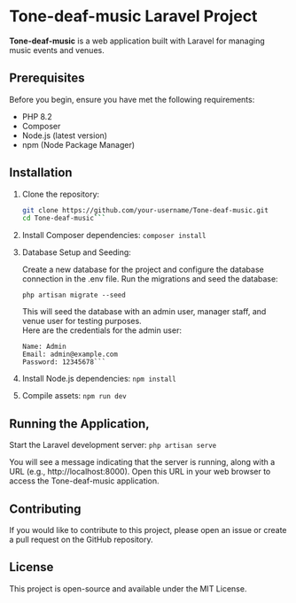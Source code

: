 # Tone-deaf-music Laravel Project

**Tone-deaf-music** is a web application built with Laravel for managing music events and venues.

## Prerequisites

Before you begin, ensure you have met the following requirements:

- PHP 8.2
- Composer
- Node.js (latest version)
- npm (Node Package Manager)

## Installation

1. Clone the repository:
    ```bash
    git clone https://github.com/your-username/Tone-deaf-music.git
    cd Tone-deaf-music```

2. Install Composer dependencies:
```composer install```

3. Database Setup and Seeding:

    Create a new database for the project and configure the database connection in the .env file.
    Run the migrations and seed the database:

    ```php artisan migrate --seed```

    This will seed the database with an admin user, manager staff, and venue user for testing purposes. <br>
    Here are the credentials for the admin user:
    ```
    Name: Admin
    Email: admin@example.com
    Password: 12345678```

4. Install Node.js dependencies:
    ```npm install```

5. Compile assets:
    ```npm run dev```

## Running the Application, 
Start the Laravel development server:
   ```php artisan serve```

You will see a message indicating that the server is running, along with a URL (e.g., http://localhost:8000). Open this URL in your web browser to access the Tone-deaf-music application.

## Contributing
If you would like to contribute to this project, please open an issue or create a pull request on the GitHub repository.

## License
This project is open-source and available under the MIT License.
   
